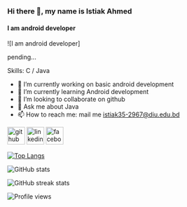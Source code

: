 ### Hi there 👋, my name is Istiak Ahmed
#### I am android developer
![I am android developer]

pending...

Skills: C / Java

- 🔭 I’m currently working on basic android development 
- 🌱 I’m currently learning Android development 
- 👯 I’m looking to collaborate on github 
- 💬 Ask me about Java 
- 📫 How to reach me: mail me istiak35-2967@diu.edu.bd 


[<img src='https://cdn.jsdelivr.net/npm/simple-icons@3.0.1/icons/github.svg' alt='github' height='40'>](https://github.com/Istiak-999)  [<img src='https://cdn.jsdelivr.net/npm/simple-icons@3.0.1/icons/linkedin.svg' alt='linkedin' height='40'>](https://www.linkedin.com/in/istiak-ahmed-aa930b196/)  [<img src='https://cdn.jsdelivr.net/npm/simple-icons@3.0.1/icons/facebook.svg' alt='facebook' height='40'>](https://www.facebook.com/Istiakahmed29)  

[![Top Langs](https://github-readme-stats.vercel.app/api/top-langs/?username=Istiak-999)](https://github.com/anuraghazra/github-readme-stats)

![GitHub stats](https://github-readme-stats.vercel.app/api?username=Istiak-999&show_icons=true&count_private=true)  

![GitHub streak stats](https://github-readme-streak-stats.herokuapp.com/?user=Istiak-999)  

![Profile views](https://gpvc.arturio.dev/Istiak-999)  
